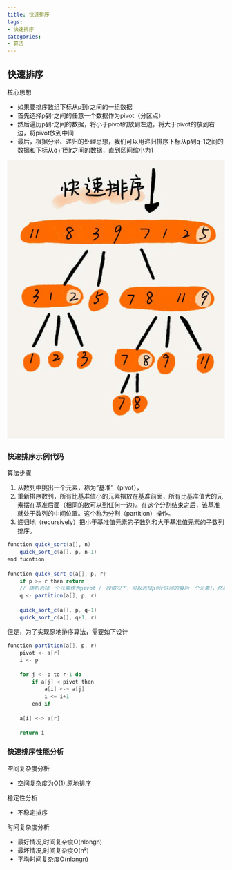 ```yaml
---
title: 快速排序
tags: 
- 快速排序
categories: 
- 算法
---
```


## 快速排序

核心思想
- 如果要排序数组下标从p到r之间的一组数据
- 首先选择p到r之间的任意一个数据作为pivot（分区点）
- 然后遍历p到r之间的数据，将小于pivot的放到左边，将大于pivot的放到右边，将pivot放到中间
- 最后，根据分治、递归的处理思想，我们可以用递归排序下标从p到q-1之间的数据和下标从q+1到r之间的数据，直到区间缩小为1

![sort5](https://raw.githubusercontent.com/FameLsy/Images/master/data/sort5.png)

### 快速排序示例代码

算法步骤
1. 从数列中挑出一个元素，称为“基准”（pivot），
2. 重新排序数列，所有比基准值小的元素摆放在基准前面，所有比基准值大的元素摆在基准后面（相同的数可以到任何一边）。在这个分割结束之后，该基准就处于数列的中间位置。这个称为分割（partition）操作。
3. 递归地（recursively）把小于基准值元素的子数列和大于基准值元素的子数列排序。

```java
function quick_sort(a[], n)
    quick_sort_c(a[], p, n-1)
end fucntion

function quick_sort_c(a[], p, r)
    if p >= r then return
    // 随机选择一个元素作为pivot（一般情况下，可以选择p到r区间的最后一个元素），然后对A[p…r]分区，函数返回pivot的下标
    q <- partition(a[], p, r)

    quick_sort_c(a[], p, q-1)
    quick_sort_c(a[], q+1, r)
```

但是，为了实现原地排序算法，需要如下设计
```java
function partition(a[], p, r)
    pivot <- a[r]
    i <- p

    for j <- p to r-1 do
        if a[j] < pivot then 
            a[i] <-> a[j]
            i <= i+1
        end if
    
    a[i] <-> a[r]

    return i
```

### 快速排序性能分析

空间复杂度分析
- 空间复杂度为O(1),原地排序

稳定性分析
- 不稳定排序

时间复杂度分析
- 最好情况,时间复杂度O(nlongn)
- 最坏情况,时间复杂度O(n²)
- 平均时间复杂度O(nlongn)

